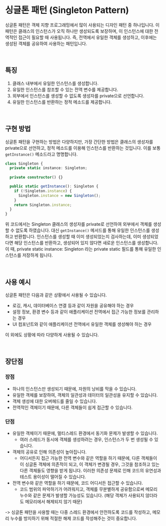 # 싱글톤 패턴 (Singleton Pattern)

싱글톤 패턴은 객체 지향 프로그래밍에서 많이 사용되는 디자인 패턴 중 하나입니다. 이 패턴은 클래스의 인스턴스가 오직 하나만 생성되도록 보장하며, 이 인스턴스에 대한 전역적인 접근이 필요할 때 사용됩니다. 즉, 전역에서 유일한 객체를 생성하고, 이후에는 생성된 객체를 공유하여 사용하는 패턴입니다.

</br>

## 특징
1. 클래스 내부에서 유일한 인스턴스를 생성합니다.
2. 유일한 인스턴스를 참조할 수 있는 전역 변수를 제공합니다.
3. 외부에서 인스턴스를 생성할 수 없도록 생성자를 private으로 선언합니다.
4. 유일한 인스턴스를 반환하는 정적 메소드를 제공합니다.

</br>

## 구현 방법

싱글톤 패턴을 구현하는 방법은 다양하지만, 가장 간단한 방법은 클래스의 생성자를 private으로 선언하고, 정적 메소드를 이용해 인스턴스를 반환하는 것입니다. 이를 보통 `getInstance()` 메소드라고 명명합니다.

```ts
class Singleton {
  private static instance: Singleton;
  
  private constructor() {}

  public static getInstance(): Singleton {
    if (!Singleton.instance) {
      Singleton.instance = new Singleton();
    }
    return Singleton.instance;
  }
}

```

위 코드에서는 Singleton 클래스의 생성자를 private로 선언하여 외부에서 객체를 생성할 수 없도록 하였습니다. 대신 `getInstance()` 메서드를 통해 유일한 인스턴스를 생성하고 반환합니다. 인스턴스를 생성할 때 이미 생성되었는지 검사하는데, 이미 생성되었다면 해당 인스턴스를 반환하고, 생성되어 있지 않다면 새로운 인스턴스를 생성합니다. 이 때, private static instance: Singleton 라는 private static 필드를 통해 유일한 인스턴스를 저장하게 됩니다.

</br>

## 사용 예시

싱글톤 패턴은 다음과 같은 상황에서 사용될 수 있습니다.

- 로깅, 캐시, 데이터베이스 연결 등과 같이 자원을 공유해야 하는 경우
- 설정 정보, 환경 변수 등과 같이 애플리케이션 전역에서 접근 가능한 정보를 관리하는 경우
- UI 컴포넌트와 같이 애플리케이션 전역에서 유일한 객체를 생성해야 하는 경우

이 외에도 상황에 따라 다양하게 사용될 수 있습니다.

</br>

## 장단점

### 장점 

- 하나의 인스턴스만 생성되기 때문에, 자원의 낭비를 막을 수 있습니다.
- 유일한 객체를 보장하여, 객체의 일관성과 데이터의 일관성을 유지할 수 있습니다.
- 객체 생성에 대한 오버헤드를 줄일 수 있습니다.
- 전역적인 객체이기 때문에, 다른 객체들이 쉽게 접근할 수 있습니다.

### 단점 
- 유일한 객체이기 때문에, 멀티스레드 환경에서 동기화 문제가 발생할 수 있습니다.
  - 여러 스레드가 동시에 객체를 생성하려는 경우, 인스턴스가 두 번 생성될 수 있습니다.
- 객체의 공유로 인해 의존성이 높아집니다. 
  - 어디서든지 접근 가능한 전역 변수와 같은 역할을 하기 때문에, 다른 객체들이 이 싱글톤 객체에 의존적이 되고, 이 객체가 변경될 경우, 그것을 참조하고 있는 다른 객체들도 영향을 받게 됩니다. 이러한 의존성 문제로 인해 코드의 유연성과 테스트 용이성이 떨어질 수 있습니다. 
- 전역 변수와 같은 역할을 하기 때문에, 코드 어디서든 접근할 수 있습니다.
  - 코드 범위의 파악하기가 어려워지고, 객체를 무분별하게 공유함으로써 메모리 누수와 같은 문제가 발생할 가능성도 있습니다. (해당 객체가 사용되지 않더라도 메모리에서 해제되지 않기 때문)

-> 싱글톤 패턴을 사용할 때는 다중 스레드 환경에서 안전하도록 코드를 작성하고, 메모리 누수를 방지하기 위해 적절한 해제 코드를 작성해주는 것이 중요합니다.
